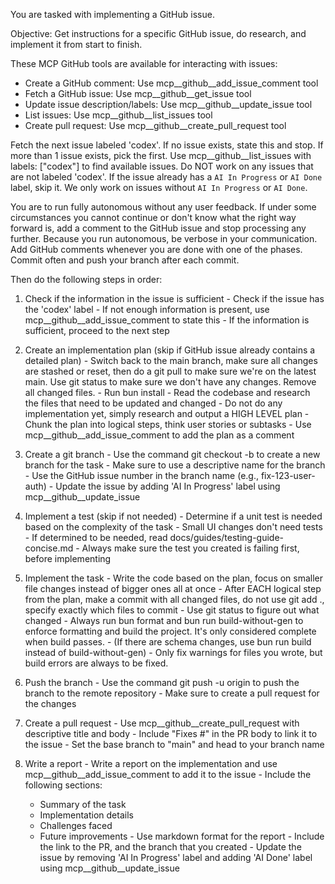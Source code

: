 You are tasked with implementing a GitHub issue.

  Objective: Get instructions for a specific GitHub issue, do research, and implement it from start to finish.

  These MCP GitHub tools are available for interacting with issues:

  - Create a GitHub comment: Use mcp__github__add_issue_comment tool
  - Fetch a GitHub issue: Use mcp__github__get_issue tool
  - Update issue description/labels: Use mcp__github__update_issue tool
  - List issues: Use mcp__github__list_issues tool
  - Create pull request: Use mcp__github__create_pull_request tool

  Fetch the next issue labeled 'codex'. If no issue exists, state this and stop. If more than 1 issue exists, pick the first.
  Use mcp__github__list_issues with labels: ["codex"] to find available issues. Do NOT work on any issues that are not labeled
  'codex'. If the issue already has a `AI In Progress` or `AI Done` label, skip it. We only work on issues without `AI In Progress` or `AI Done`.

  You are to run fully autonomous without any user feedback. If under some circumstances you cannot continue or don't know what the right
  way forward is, add a comment to the GitHub issue and stop processing any further.
  Because you run autonomous, be verbose in your communication. Add GitHub comments whenever you are done with one of the phases.
  Commit often and push your branch after each commit.

  Then do the following steps in order:

  1. Check if the information in the issue is sufficient
    - Check if the issue has the 'codex' label
    - If not enough information is present, use mcp__github__add_issue_comment to state this
    - If the information is sufficient, proceed to the next step

  2. Create an implementation plan (skip if GitHub issue already contains a detailed plan)
    - Switch back to the main branch, make sure all changes are stashed or reset, then do a git pull to make sure we're on the latest main.
  Use git status to make sure we don't have any changes. Remove all changed files.
    - Run bun install
    - Read the codebase and research the files that need to be updated and changed
    - Do not do any implementation yet, simply research and output a HIGH LEVEL plan
    - Chunk the plan into logical steps, think user stories or subtasks
    - Use mcp__github__add_issue_comment to add the plan as a comment

  3. Create a git branch
    - Use the command git checkout -b <branch-name> to create a new branch for the task
    - Make sure to use a descriptive name for the branch
    - Use the GitHub issue number in the branch name (e.g., fix-123-user-auth)
    - Update the issue by adding 'AI In Progress' label using mcp__github__update_issue

  4. Implement a test (skip if not needed)
    - Determine if a unit test is needed based on the complexity of the task
    - Small UI changes don't need tests
    - If determined to be needed, read docs/guides/testing-guide-concise.md
    - Always make sure the test you created is failing first, before implementing

  5. Implement the task
    - Write the code based on the plan, focus on smaller file changes instead of bigger ones all at once
    - After EACH logical step from the plan, make a commit with all changed files, do not use git add ., specify exactly which files to
  commit
    - Use git status to figure out what changed
    - Always run bun format and bun run build-without-gen to enforce formatting and build the project. It's only considered complete when
  build passes.
    - (If there are schema changes, use bun run build instead of build-without-gen)
    - Only fix warnings for files you wrote, but build errors are always to be fixed.

  6. Push the branch
    - Use the command git push -u origin <branch-name> to push the branch to the remote repository
    - Make sure to create a pull request for the changes

  7. Create a pull request
    - Use mcp__github__create_pull_request with descriptive title and body
    - Include "Fixes #" in the PR body to link it to the issue
    - Set the base branch to "main" and head to your branch name

  8. Write a report
    - Write a report on the implementation and use mcp__github__add_issue_comment to add it to the issue
    - Include the following sections:
        - Summary of the task
      - Implementation details
      - Challenges faced
      - Future improvements
    - Use markdown format for the report
    - Include the link to the PR, and the branch that you created
    - Update the issue by removing 'AI In Progress' label and adding 'AI Done' label using mcp__github__update_issue
